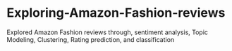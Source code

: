 # Exploring-Amazon-Fashion-reviews
Explored Amazon Fashion reviews through, sentiment analysis, Topic Modeling, Clustering, Rating prediction, and classification
